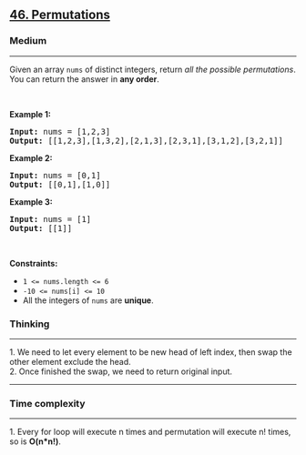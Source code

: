 <h2><a href="https://leetcode.com/problems/permutations/">46. Permutations</a></h2><h3>Medium</h3><hr>
<div class="elfjS" data-track-load="description_content"><p>Given an array <code>nums</code> of distinct integers, return <em>all the possible permutations</em>. You can return the answer in <strong>any order</strong>.</p>

<p>&nbsp;</p>
<p><strong class="example">Example 1:</strong></p>
<pre><strong>Input:</strong> nums = [1,2,3]
<strong>Output:</strong> [[1,2,3],[1,3,2],[2,1,3],[2,3,1],[3,1,2],[3,2,1]]
</pre><p><strong class="example">Example 2:</strong></p>
<pre><strong>Input:</strong> nums = [0,1]
<strong>Output:</strong> [[0,1],[1,0]]
</pre><p><strong class="example">Example 3:</strong></p>
<pre><strong>Input:</strong> nums = [1]
<strong>Output:</strong> [[1]]
</pre>
<p>&nbsp;</p>
<p><strong>Constraints:</strong></p>

<ul>
	<li><code>1 &lt;= nums.length &lt;= 6</code></li>
	<li><code>-10 &lt;= nums[i] &lt;= 10</code></li>
	<li>All the integers of <code>nums</code> are <strong>unique</strong>.</li>
</ul>
</div>
<h3>Thinking</h3><hr>
<p>
1. We need to let every element to be new head of left index, then swap the other element exclude the head.<br> 
2. Once finished the swap, we need to return original input.
</p>
<hr>
<h3>Time complexity</h3><hr>
<p>
1. Every for loop will execute n times and permutation will execute n! times, so is <strong>O(n*n!)</strong>.
</p>
</div>